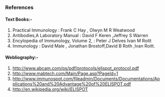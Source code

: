 ### References

#### Text Books:-
 

1. Practical Immunology : Frank C Hay , Olwyn M R Weatwood
2. Antibodies,A Laboratory Manual : David F Keren ,Jeffrey S Warren
3. Encylopedia of Immunology, Volume 2, : Peter J Delves Ivan M Roitt
4. Immunology : David Male , Jonathan Brostoff,David B Roth ,Ivan Roitt.
 

#### Webliography:-  
 
1. http://www.abcam.com/ps/pdf/protocols/elispot_protocol.pdf     
2. http://www.mabtech.com/Main/Page.asp?PageId=1
3. http://www.immunospot.com/fileadmin/Documents/Documentations/Applications%20and%20Advantage%20of%20ELISPOT.pdf
4. http://en.wikipedia.org/wiki/ELISPOT
